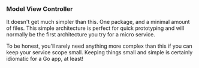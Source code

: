 ### Model View Controller

It doesn't get much simpler than this. One package, and a minimal amount of files. This simple architecture is perfect for quick prototyping and will normally be the first architecture you try for a micro service.

To be honest, you'll rarely need anything more complex than this if you can keep your service scope small. Keeping things small and simple is certainly idiomatic for a Go app, at least!
